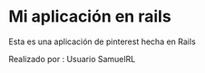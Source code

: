 # Mi aplicación en rails

Esta es una aplicación de pinterest hecha en Rails

Realizado por : Usuario SamuelRL
